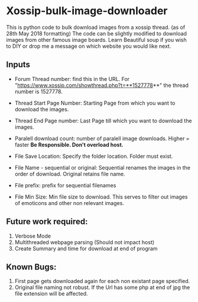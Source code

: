 # Xossip-bulk-image-downloader
This is python code to bulk download images from a xossip thread. (as of 28th May 2018 formatting)
The code can be slightly modified to download images from other famous image boards. Learn Beautiful soup if you wish to DIY or drop me a message on which website you would like next.

## Inputs

- Forum Thread number: find this in the URL. For "https://www.xossip.com/showthread.php?t=**1527778**" the thread number is 1527778.

- Thread Start Page Number: Starting Page from which you want to download the images.

- Thread End Page number: Last Page till which you want to download the images.

- Paralell download count: number of paralell image downloads. Higher = faster **Be Responsible. Don't overload host.**

- File Save Location: Specify the folder location. Folder must exist.

- File Name - sequential or original: Sequential renames the images in the order of download. Original retains file name.

- File prefix: prefix for sequential filenames

- File Min Size: Min file size to download. This serves to filter out images of emoticons and other non relevant images.

## Future work required:
1. Verbose Mode
2. Multithreaded webpage parsing (Should not impact host)
3. Create Summary and time for download at end of program

## Known Bugs:
1. First page gets downloaded again for each non existant page specified.
2. Original file naming not robust. If the Url has some php at end of jpg the file extension will be affected.
